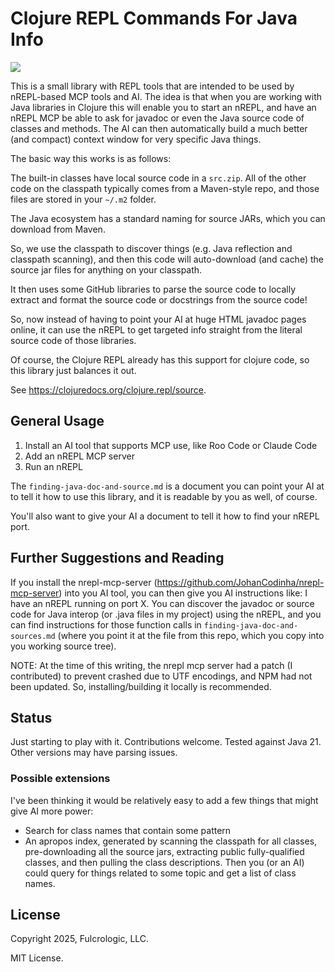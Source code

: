 # Clojure REPL Commands For Java Info

![](https://clojars.org/com.fulcrologic/java-probe/latest-version.svg)

This is a small library with REPL tools that are intended to be used by nREPL-based MCP tools and AI. The idea is that when you are working with Java libraries in Clojure this will enable you to start an nREPL, and have an nREPL MCP be able to ask for javadoc or even the Java source code of classes and methods. The AI can then automatically build a much better (and compact) context window for very specific Java things.

The basic way this works is as follows:

The built-in classes have local source code in a `src.zip`. All of the other code on the classpath typically comes from a Maven-style repo, and those files are stored in your `~/.m2` folder.

The Java ecosystem has a standard naming for source JARs, which you can download from Maven.

So, we use the classpath to discover things (e.g. Java reflection and classpath scanning), and then this code will auto-download (and cache) the source jar files for anything on your classpath.

It then uses some GitHub libraries to parse the source code to locally extract and format the source code or docstrings from the source code!

So, now instead of having to point your AI at huge HTML javadoc pages online, it can use the nREPL to get targeted info straight from the literal source code of those libraries.

Of course, the Clojure REPL already has this support for clojure code, so this library just balances it out.

See https://clojuredocs.org/clojure.repl/source.

## General Usage

1. Install an AI tool that supports MCP use, like Roo Code or Claude Code
2. Add an nREPL MCP server
3. Run an nREPL

The `finding-java-doc-and-source.md` is a document you can point your AI at to tell it how to use this library, and it is readable by you as well, of course.

You'll also want to give your AI a document to tell it how to find your nREPL port.

## Further Suggestions and Reading

If you install the nrepl-mcp-server
(https://github.com/JohanCodinha/nrepl-mcp-server) into you AI tool, you can then give you AI instructions like: I have an nREPL running on port X. You can discover the javadoc or source code for Java interop (or .java files in my project) using the nREPL, and you can find instructions for those function calls in `finding-java-doc-and-sources.md` (where you point it at the file from this repo, which you copy into you working source tree).

NOTE: At the time of this writing, the nrepl mcp server had a patch (I contributed) to prevent crashed due to UTF encodings, and NPM had not been updated. So, installing/building it locally is recommended.

## Status

Just starting to play with it. Contributions welcome. Tested against Java 21. Other versions may have parsing issues.

### Possible extensions

I've been thinking it would be relatively easy to add a few things that might give AI more power:

* Search for class names that contain some pattern
* An apropos index, generated by scanning the classpath for all classes, pre-downloading all the source jars, extracting public fully-qualified classes, and then pulling the class descriptions. Then you (or an AI) could query for things related to some topic and get a list of class names.

## License

Copyright 2025, Fulcrologic, LLC.

MIT License.

